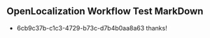 ## OpenLocalization Workflow Test MarkDown
* 6cb9c37b-c1c3-4729-b73c-d7b4b0aa8a63 thanks!

<!--HONumber=Jul16_HO2-->



